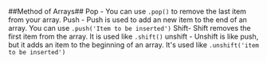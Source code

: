 ##Method of Arrays##
Pop - You can use `.pop()` to remove the last item from your array. 
Push - Push is used to add an new item to the end of an array. You can use `.push('Item to be inserted')`
Shift- Shift removes the first item from the array. It is used like `.shift()`
unshift - Unshift is like push, but it adds an item to the beginning of an array. It's used like `.unshift('item to be inserted')`
